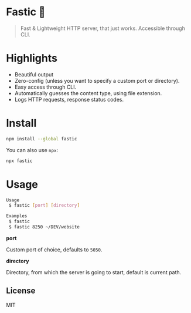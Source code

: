 # Fastic 🚀

> Fast & Lightweight HTTP server, that just works. Accessible through CLI.

# Highlights
- Beautiful output
- Zero-config (unless you want to specify a custom port or directory).
- Easy access through CLI.
- Automatically guesses the content type, using file extension.
- Logs HTTP requests, response status codes.

# Install
```bash
npm install --global fastic
```
You can also use `npx`:
```bash
npx fastic
```

# Usage

```bash
Usage
 $ fastic [port] [directory]

Examples
 $ fastic
 $ fastic 8250 ~/DEV/website
```

**port**

Custom port of choice, defaults to `5050`.

**directory**

Directory, from which the server is going to start, default is current path.

## License

MIT
